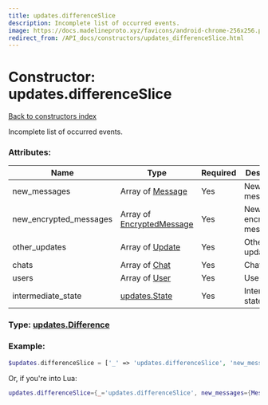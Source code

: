 ```yaml
---
title: updates.differenceSlice
description: Incomplete list of occurred events.
image: https://docs.madelineproto.xyz/favicons/android-chrome-256x256.png
redirect_from: /API_docs/constructors/updates_differenceSlice.html
---
```

# Constructor: updates.differenceSlice  
[Back to constructors index](index.md)



Incomplete list of occurred events.

### Attributes:

| Name     |    Type       | Required | Description |
|----------|---------------|----------|-------------|
|new\_messages|Array of [Message](../types/Message.md) | Yes|New messages|
|new\_encrypted\_messages|Array of [EncryptedMessage](../types/EncryptedMessage.md) | Yes|New encrypted messages|
|other\_updates|Array of [Update](../types/Update.md) | Yes|Other updates|
|chats|Array of [Chat](../types/Chat.md) | Yes|Chats|
|users|Array of [User](../types/User.md) | Yes|Users|
|intermediate\_state|[updates.State](../constructors/updates.State.md) | Yes|Intermediary state|



### Type: [updates.Difference](../types/updates.Difference.md)


### Example:

```php
$updates.differenceSlice = ['_' => 'updates.differenceSlice', 'new_messages' => [Message, Message], 'new_encrypted_messages' => [EncryptedMessage, EncryptedMessage], 'other_updates' => [Update, Update], 'chats' => [Chat, Chat], 'users' => [User, User], 'intermediate_state' => updates.State];
```  


Or, if you're into Lua:

```lua
updates.differenceSlice={_='updates.differenceSlice', new_messages={Message}, new_encrypted_messages={EncryptedMessage}, other_updates={Update}, chats={Chat}, users={User}, intermediate_state=updates.State}

```


